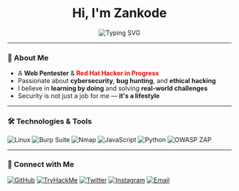 <h1 align="center">Hi, I'm Zankode</h1>
<p align="center">
  <img src="https://readme-typing-svg.demolab.com?font=Fira+Code&size=24&pause=1000&center=true&vCenter=true&width=440&lines=Web+Pentester;Red+Hat+Hacker+in+Progress;Lover+of+0s+and+1s;Security+is+a+Lifestyle" alt="Typing SVG" />
</p>

---

### 🧠 About Me

- A **Web Pentester** & <span style="color:red"><b>Red Hat Hacker in Progress</b></span>  
- Passionate about **cybersecurity**, **bug hunting**, and **ethical hacking**
- I believe in **learning by doing** and solving **real-world challenges**
- Security is not just a job for me — **it's a lifestyle**

---

### 🛠️ Technologies & Tools

![Linux](https://img.shields.io/badge/-Linux-FCC624?style=flat-square&logo=linux&logoColor=black)
![Burp Suite](https://img.shields.io/badge/-Burp%20Suite-orange?style=flat-square&logo=burp-suite&logoColor=white)
![Nmap](https://img.shields.io/badge/-Nmap-004372?style=flat-square&logo=nmap&logoColor=white)
![JavaScript](https://img.shields.io/badge/-JavaScript-F7DF1E?style=flat-square&logo=javascript&logoColor=black)
![Python](https://img.shields.io/badge/-Python-3776AB?style=flat-square&logo=python&logoColor=white)
![OWASP ZAP](https://img.shields.io/badge/-OWASP%20ZAP-009DC4?style=flat-square&logo=owasp&logoColor=white)

---

### 🤝 Connect with Me

[![GitHub](https://img.shields.io/badge/-GitHub-181717?style=flat-square&logo=github&logoColor=white)](https://github.com/YourUsername)
[![TryHackMe](https://img.shields.io/badge/-TryHackMe-232323?style=flat-square&logo=tryhackme&logoColor=white)](https://tryhackme.com/p/YourUsername)
[![Twitter](https://img.shields.io/badge/-Twitter-1DA1F2?style=flat-square&logo=twitter&logoColor=white)](https://twitter.com/YourUsername)
[![Instagram](https://img.shields.io/badge/-Instagram-E4405F?style=flat-square&logo=instagram&logoColor=white)](https://instagram.com/YourUsername)
[![Email](https://img.shields.io/badge/-Email-4285F4?style=flat-square&logo=gmail&logoColor=white)](mailto:your.email@example.com)
